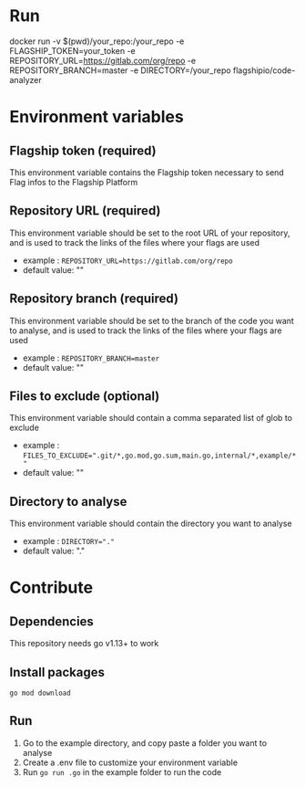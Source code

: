 # Run

docker run -v $(pwd)/your_repo:/your_repo -e FLAGSHIP_TOKEN=your_token -e REPOSITORY_URL=https://gitlab.com/org/repo -e REPOSITORY_BRANCH=master -e DIRECTORY=/your_repo flagshipio/code-analyzer

# Environment variables

## Flagship token (required)
This environment variable contains the Flagship token necessary to send Flag infos to the Flagship Platform

## Repository URL (required)
This environment variable should be set to the root URL of your repository, and is used to track the links of the files where your flags are used

- example : `REPOSITORY_URL=https://gitlab.com/org/repo`
- default value: ""

## Repository branch (required)
This environment variable should be set to the branch of the code you want to analyse, and is used to track the links of the files where your flags are used
- example : `REPOSITORY_BRANCH=master`
- default value: ""

## Files to exclude (optional)
This environment variable should contain a comma separated list of glob to exclude
- example : `FILES_TO_EXCLUDE=".git/*,go.mod,go.sum,main.go,internal/*,example/*"`
- default value: ""

## Directory to analyse
This environment variable should contain the directory you want to analyse
- example : `DIRECTORY="."`
- default value: "."

# Contribute

## Dependencies
This repository needs go v1.13+ to work

## Install packages
`go mod download`

## Run
1. Go to the example directory, and copy paste a folder you want to analyse
2. Create a .env file to customize your environment variable
3. Run `go run .go` in the example folder to run the code
